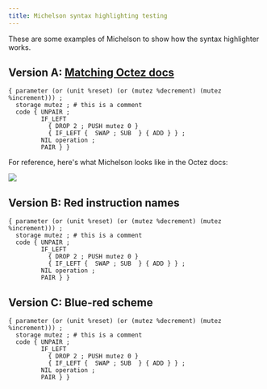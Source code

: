 ```yaml
---
title: Michelson syntax highlighting testing
---
```


These are some examples of Michelson to show how the syntax highlighter works.

## Version A: [Matching Octez docs](https://tezos.gitlab.io/alpha/michelson.html)

```michelsona
{ parameter (or (unit %reset) (or (mutez %decrement) (mutez %increment))) ;
  storage mutez ; # this is a comment
  code { UNPAIR ;
         IF_LEFT
           { DROP 2 ; PUSH mutez 0 }
           { IF_LEFT {  SWAP ; SUB  } { ADD } } ;
         NIL operation ;
         PAIR } }
```

For reference, here's what Michelson looks like in the Octez docs:

![](/img/octez-doc-michelson-formatting.png)

## Version B: Red instruction names

```michelsonb
{ parameter (or (unit %reset) (or (mutez %decrement) (mutez %increment))) ;
  storage mutez ; # this is a comment
  code { UNPAIR ;
         IF_LEFT
           { DROP 2 ; PUSH mutez 0 }
           { IF_LEFT {  SWAP ; SUB  } { ADD } } ;
         NIL operation ;
         PAIR } }
```

## Version C: Blue-red scheme

```michelsonc
{ parameter (or (unit %reset) (or (mutez %decrement) (mutez %increment))) ;
  storage mutez ; # this is a comment
  code { UNPAIR ;
         IF_LEFT
           { DROP 2 ; PUSH mutez 0 }
           { IF_LEFT {  SWAP ; SUB  } { ADD } } ;
         NIL operation ;
         PAIR } }
```